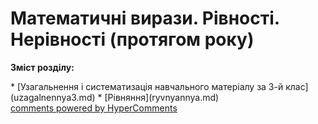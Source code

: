 <div id="hypercomments_widget" class="js-hypercomments-widget invisible"></div>

# Математичні вирази. Рівності. Нерівності (протягом року)
<p><b>Зміст розділу:</b></p>
   * [Узагальнення і систематизація навчального матеріалу за 3-й клас](uzagalnennya3.md)
   * [Рівняння](ryvnyannya.md)

<div class="js-hypercomments-container">
    <a href="http://hypercomments.com" class="hc-link" title="comments widget">comments powered by HyperComments</a>
</div>